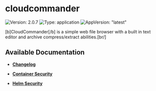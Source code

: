 # cloudcommander

![Version: 2.0.7](https://img.shields.io/badge/Version-2.0.7-informational?style=flat-square) ![Type: application](https://img.shields.io/badge/Type-application-informational?style=flat-square) ![AppVersion: "latest"](https://img.shields.io/badge/AppVersion-"latest"-informational?style=flat-square)

[b]CloudCommander[/b] is a simple web file browser with a built in text editor and archive compress/extract abilities.[br/]


## Available Documentation

- [**Changelog**](CHANGELOG)

- [**Container Security**](container-security)

- [**Helm Security**](helm-security)

